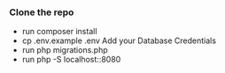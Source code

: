 ### Clone the repo

- run composer install
- cp .env.example .env
  Add your Database Credentials
- run php migrations.php
- run php -S localhost::8080
